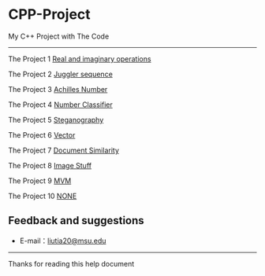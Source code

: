 # CPP-Project

My C++ Project with The Code

-----

The Project 1 [Real and imaginary operations](https://github.com/liutiantian233/CPP-Project/tree/master/Proj01)

The Project 2 [Juggler sequence](https://github.com/liutiantian233/CPP-Project/tree/master/Proj02)

The Project 3 [Achilles Number](https://github.com/liutiantian233/CPP-Project/tree/master/Proj03)

The Project 4 [Number Classifier](https://github.com/liutiantian233/CPP-Project/tree/master/Proj04)

The Project 5 [Steganography](https://github.com/liutiantian233/CPP-Project/tree/master/Proj05)

The Project 6 [Vector](https://github.com/liutiantian233/CPP-Project/tree/master/Proj06)

The Project 7 [Document Similarity](https://github.com/liutiantian233/CPP-Project/tree/master/Proj07)

The Project 8 [Image Stuff](https://github.com/liutiantian233/CPP-Project/tree/master/Proj08)

The Project 9 [MVM](https://github.com/liutiantian233/CPP-Project/tree/master/Proj09)

The Project 10 [NONE](https://github.com/liutiantian233/CPP-Project/tree/master/Proj10)

## Feedback and suggestions

- E-mail：<liutia20@msu.edu>

---------

Thanks for reading this help document

